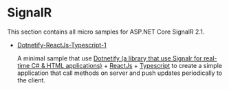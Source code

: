 # SignalR

This section contains all micro samples for ASP.NET Core SignalR 2.1.

* [Dotnetify-ReactJs-Typescript-1](/projects/signalr/signalr-1)
    
  A minimal sample that use [Dotnetify (a library that use Signalr for real-time C# & HTML applications)](http://dotnetify.net/) + [ReactJs](https://reactjs.org/) + [Typescript](https://www.typescriptlang.org/) to create a simple application that call methods on server and push updates periodically to the client.
